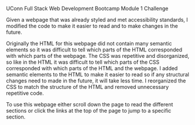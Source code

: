 UConn Full Stack Web Development Bootcamp Module 1 Challenge

Given a webpage that was already styled and met accessibility standards, I modified the code to make it easier to read and to make changes in the future.

Originally the HTML for this webpage did not contain many semantic elements so it was difficult to tell which parts of the HTML corresponded with which parts of the webpage. 
The CSS was repetitive and disorganized, so like in the HTML it was difficult to tell which parts of the CSS corresponded with which parts of the HTML and the webpage. 
I added semantic elements to the HTML to make it easier to read so if any structural changes need to made in the future, it will take less time. I reorganized the CSS to match the structure of the HTML and removed unnecessary repetitive code. 

To use this webpage either scroll down the page to read the different sections or click the links at the top of the page to jump to a specific section. 